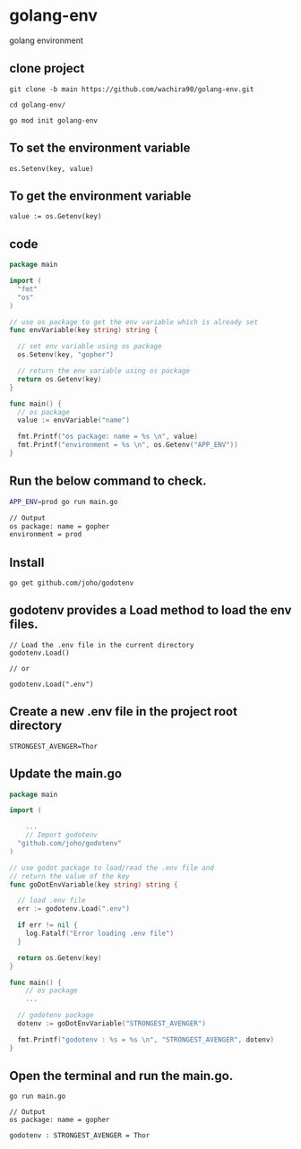 # golang-env
golang environment

## clone project

```
git clone -b main https://github.com/wachira90/golang-env.git

cd golang-env/

go mod init golang-env
```


## To set the environment variable

```
os.Setenv(key, value)
```

## To get the environment variable

```
value := os.Getenv(key)
```

## code 

```go
package main

import (
  "fmt"
  "os"
)

// use os package to get the env variable which is already set
func envVariable(key string) string {

  // set env variable using os package
  os.Setenv(key, "gopher")

  // return the env variable using os package
  return os.Getenv(key)
}

func main() {
  // os package
  value := envVariable("name")

  fmt.Printf("os package: name = %s \n", value)
  fmt.Printf("environment = %s \n", os.Getenv("APP_ENV"))
}
```

## Run the below command to check.

```sh
APP_ENV=prod go run main.go

// Output
os package: name = gopher
environment = prod
```

## Install

```
go get github.com/joho/godotenv
```

## godotenv provides a Load method to load the env files.

```
// Load the .env file in the current directory
godotenv.Load()

// or

godotenv.Load(".env")
```


## Create a new .env file in the project root directory

```
STRONGEST_AVENGER=Thor
```

## Update the main.go

```go
package main

import (

    ...
    // Import godotenv
  "github.com/joho/godotenv"
)

// use godot package to load/read the .env file and
// return the value of the key
func goDotEnvVariable(key string) string {

  // load .env file
  err := godotenv.Load(".env")

  if err != nil {
    log.Fatalf("Error loading .env file")
  }

  return os.Getenv(key)
}

func main() {
    // os package
    ... 

  // godotenv package
  dotenv := goDotEnvVariable("STRONGEST_AVENGER")

  fmt.Printf("godotenv : %s = %s \n", "STRONGEST_AVENGER", dotenv)
}
```


## Open the terminal and run the main.go.


```
go run main.go

// Output
os package: name = gopher

godotenv : STRONGEST_AVENGER = Thor
```
